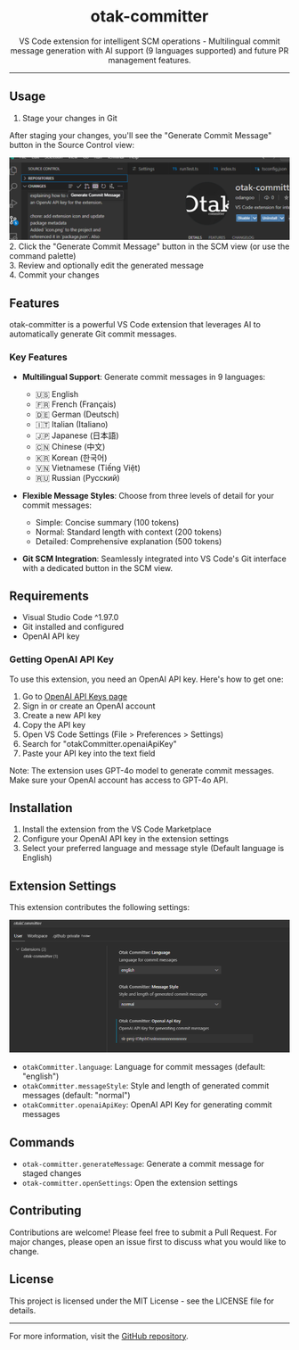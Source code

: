 <p align="center">
  <h1 align="center">otak-committer</h1>
  <p align="center">VS Code extension for intelligent SCM operations - Multilingual commit message generation with AI support (9 languages supported) and future PR management features.</p>
</p>

---

## Usage

1. Stage your changes in Git  

After staging your changes, you'll see the "Generate Commit Message" button in the Source Control view:

![Generate Commit Message Button](images/generate-commit-message.png)
2. Click the "Generate Commit Message" button in the SCM view (or use the command palette)  
3. Review and optionally edit the generated message  
4. Commit your changes

## Features

otak-committer is a powerful VS Code extension that leverages AI to automatically generate Git commit messages.

### Key Features

- **Multilingual Support**: Generate commit messages in 9 languages:
  - 🇺🇸 English
  - 🇫🇷 French (Français)
  - 🇩🇪 German (Deutsch)
  - 🇮🇹 Italian (Italiano)
  - 🇯🇵 Japanese (日本語)
  - 🇨🇳 Chinese (中文)
  - 🇰🇷 Korean (한국어)
  - 🇻🇳 Vietnamese (Tiếng Việt)
  - 🇷🇺 Russian (Русский)

- **Flexible Message Styles**: Choose from three levels of detail for your commit messages:
  - Simple: Concise summary (100 tokens)
  - Normal: Standard length with context (200 tokens)
  - Detailed: Comprehensive explanation (500 tokens)

- **Git SCM Integration**: Seamlessly integrated into VS Code's Git interface with a dedicated button in the SCM view.

## Requirements

- Visual Studio Code ^1.97.0
- Git installed and configured
- OpenAI API key

### Getting OpenAI API Key

To use this extension, you need an OpenAI API key. Here's how to get one:

1. Go to [OpenAI API Keys page](https://platform.openai.com/api-keys)
2. Sign in or create an OpenAI account
3. Create a new API key
4. Copy the API key
5. Open VS Code Settings (File > Preferences > Settings)
6. Search for "otakCommitter.openaiApiKey"
7. Paste your API key into the text field

Note: The extension uses GPT-4o model to generate commit messages. Make sure your OpenAI account has access to GPT-4o API.

## Installation

1. Install the extension from the VS Code Marketplace
2. Configure your OpenAI API key in the extension settings
3. Select your preferred language and message style
   (Default language is English)

## Extension Settings

This extension contributes the following settings:

![](images\settings-otakCommitter.png)
- `otakCommitter.language`: Language for commit messages (default: "english")
- `otakCommitter.messageStyle`: Style and length of generated commit messages (default: "normal")
- `otakCommitter.openaiApiKey`: OpenAI API Key for generating commit messages

## Commands

- `otak-committer.generateMessage`: Generate a commit message for staged changes
- `otak-committer.openSettings`: Open the extension settings

## Contributing

Contributions are welcome! Please feel free to submit a Pull Request. For major changes, please open an issue first to discuss what you would like to change.

## License

This project is licensed under the MIT License - see the LICENSE file for details.

---

For more information, visit the [GitHub repository](https://github.com/tsuyoshi-otake-system-exe-jp/otak-committer).
